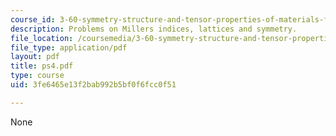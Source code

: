 ```yaml
---
course_id: 3-60-symmetry-structure-and-tensor-properties-of-materials-fall-2005
description: Problems on Millers indices, lattices and symmetry.
file_location: /coursemedia/3-60-symmetry-structure-and-tensor-properties-of-materials-fall-2005/3fe6465e13f2bab992b5bf0f6fcc0f51_ps4.pdf
file_type: application/pdf
layout: pdf
title: ps4.pdf
type: course
uid: 3fe6465e13f2bab992b5bf0f6fcc0f51

---
```

None